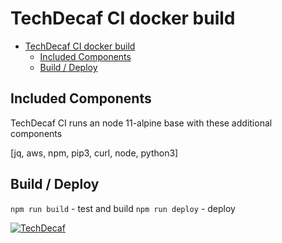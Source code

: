 # TechDecaf CI docker build

- [TechDecaf CI docker build](#techdecaf-ci-docker-build)
  - [Included Components](#included-components)
  - [Build / Deploy](#build--deploy)

## Included Components

TechDecaf CI runs an node 11-alpine base with these additional components

[jq, aws, npm, pip3, curl, node, python3]

## Build / Deploy

`npm run build` - test and build
`npm run deploy` - deploy

[![TechDecaf](https://images.techdecaf.com/fit-in/150x/techdecaf/logo_full.png)](https://techdecaf.com)
